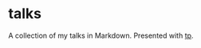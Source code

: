 # talks

A collection of my talks in Markdown.
Presented with [tp](http://github.com/justincampbell/tp).
